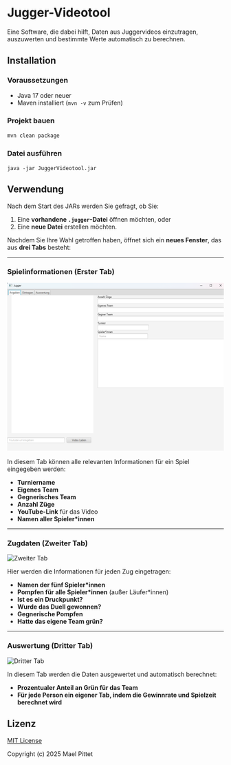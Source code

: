 # Jugger-Videotool

Eine Software, die dabei hilft, Daten aus Juggervideos einzutragen, auszuwerten und bestimmte Werte automatisch zu berechnen.  


## Installation

### Voraussetzungen
- Java 17 oder neuer
- Maven installiert (`mvn -v` zum Prüfen)

### Projekt bauen
``` bash
mvn clean package
```

###  Datei ausführen
``` im Terminal
java -jar JuggerVideotool.jar
```
## Verwendung

Nach dem Start des JARs werden Sie gefragt, ob Sie:

1. Eine **vorhandene `.jugger`-Datei** öffnen möchten, oder  
2. Eine **neue Datei** erstellen möchten.

Nachdem Sie Ihre Wahl getroffen haben, öffnet sich ein **neues Fenster**, das aus **drei Tabs** besteht:

---

### Spielinformationen (Erster Tab)
![Erster Tab](src/main/resources/images/jugger-Programm-Angaben.png)

In diesem Tab können alle relevanten Informationen für ein Spiel eingegeben werden:

- **Turniername**  
- **Eigenes Team**  
- **Gegnerisches Team**  
- **Anzahl Züge**  
- **YouTube-Link** für das Video  
- **Namen aller Spieler*innen**

---

###  Zugdaten (Zweiter Tab)
![Zweiter Tab](https://postimg.cc/mhBWmqFt)

Hier werden die Informationen für jeden Zug eingetragen:

- **Namen der fünf Spieler*innen**  
- **Pompfen für alle Spieler*innen** (außer Läufer*innen)  
- **Ist es ein Druckpunkt?**  
- **Wurde das Duell gewonnen?**  
- **Gegnerische Pompfen**  
- **Hatte das eigene Team grün?**

---

### Auswertung (Dritter Tab)
![Dritter Tab](https://postimg.cc/mhBWmqFt)

In diesem Tab werden die Daten ausgewertet und automatisch berechnet:

- **Prozentualer Anteil an Grün für das Team**  
- **Für jede Person ein eigener Tab, indem die Gewinnrate und Spielzeit berechnet wird**


## Lizenz
[MIT License](/LICENSE)


Copyright (c) 2025 Mael Pittet


